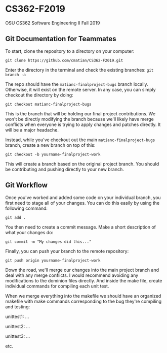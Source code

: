 # CS362-F2019

OSU CS362 Software Engineering II Fall 2019

## Git Documentation for Teammates

To start, clone the repository to a directory on your computer:

`git clone https://github.com/cmatian/CS362-F2019.git`

Enter the directory in the terminal and check the existing branches: `git branch -a`

The repo should have the `matianc-finalproject-bugs` branch locally. Otherwise, it will exist on the remote server. In any case, you can simply checkout the directory by doing:

`git checkout matianc-finalproject-bugs`

This is the branch that will be holding our final project contributions. We won't be directly modifying the branch because we'll likely have merge conflicts when everyone is trying to apply changes and patches directly. It will be a major headache.

Instead, while you've checkout out the main `matianc-finalproject-bugs` branch, create a new branch on top of this:

`git checkout -b yourname-finalproject-work`

This will create a branch based on the original project branch. You should be contributing and pushing directly to your new branch.

## Git Workflow

Once you've worked and added some code on your individual branch, you first need to stage all of your changes. You can do this easily by using the following command:

`git add .`

You then need to create a commit message. Make a short description of what your changes do:

`git commit -m "My changes did this..."`

Finally, you can push your branch to the remote repository:

`git push origin yourname-finalproject-work`

Down the road, we'll merge our changes into the main project branch and deal with any merge conflicts. I would recommend avoiding any modifications to the dominion files directly. And inside the make file, create individual commands for compiling each unit test.

When we merge everything into the makefile we should have an organized makefile with make commands corresponding to the bug they're compiling and testing:

unittest1: ...
  
unittest2: ...

unittest3: ...

etc.
